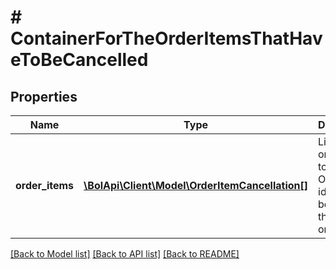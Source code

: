 # # ContainerForTheOrderItemsThatHaveToBeCancelled

## Properties

Name | Type | Description | Notes
------------ | ------------- | ------------- | -------------
**order_items** | [**\BolApi\Client\Model\OrderItemCancellation[]**](OrderItemCancellation.md) | List of order items to cancel. Order item id&#39;s must belong to the same order. |

[[Back to Model list]](../../README.md#models) [[Back to API list]](../../README.md#endpoints) [[Back to README]](../../README.md)
